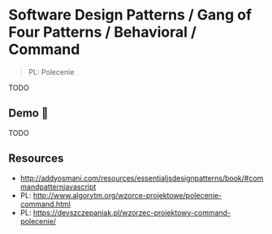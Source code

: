 # Software Design Patterns / Gang of Four Patterns / Behavioral / Command

> PL: Polecenie

TODO

## Demo 🎉

TODO

## Resources

* <http://addyosmani.com/resources/essentialjsdesignpatterns/book/#commandpatternjavascript>
* PL: <http://www.algorytm.org/wzorce-projektowe/polecenie-command.html>
* PL: <https://devszczepaniak.pl/wzorzec-projektowy-command-polecenie/>
